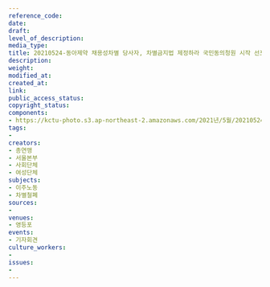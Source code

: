 ```yaml
---
reference_code: 
date: 
draft: 
level_of_description: 
media_type: 
title: 20210524-동아제약 채용성차별 당사자, 차별금지법 제정하라 국민동의청원 시작 선포 기자회견
description: 
weight: 
modified_at: 
created_at: 
link: 
public_access_status: 
copyright_status: 
components:
- https://kctu-photo.s3.ap-northeast-2.amazonaws.com/2021년/5월/20210524-동아제약+채용성차별+당사자,+차별금지법+제정하라+국민동의청원+시작+선포+기자회견/_5D40767.jpg
tags:
- 
creators:
- 총연맹
- 서울본부
- 사회단체
- 여성단체
subjects:
- 이주노동
- 차별철폐
sources:
- 
venues:
- 영등포
events:
- 기자회견
culture_workers:
- 
issues:
- 
---
```

